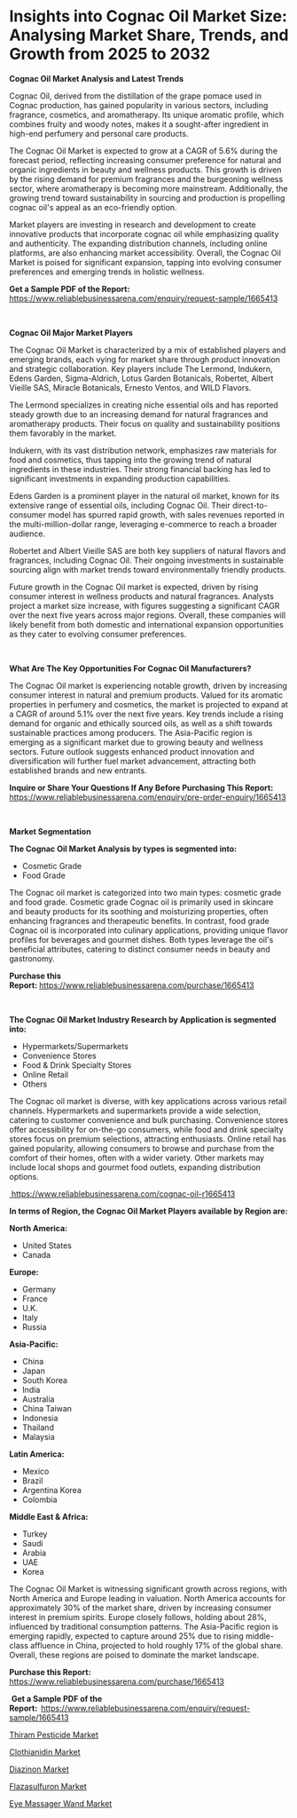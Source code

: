 <p><h1>Insights into Cognac Oil Market Size: Analysing Market Share, Trends, and Growth from 2025 to 2032</h1></p><p><strong>Cognac Oil Market Analysis and Latest Trends</strong></p>
<p><p>Cognac Oil, derived from the distillation of the grape pomace used in Cognac production, has gained popularity in various sectors, including fragrance, cosmetics, and aromatherapy. Its unique aromatic profile, which combines fruity and woody notes, makes it a sought-after ingredient in high-end perfumery and personal care products.</p><p>The Cognac Oil Market is expected to grow at a CAGR of 5.6% during the forecast period, reflecting increasing consumer preference for natural and organic ingredients in beauty and wellness products. This growth is driven by the rising demand for premium fragrances and the burgeoning wellness sector, where aromatherapy is becoming more mainstream. Additionally, the growing trend toward sustainability in sourcing and production is propelling cognac oil's appeal as an eco-friendly option.</p><p>Market players are investing in research and development to create innovative products that incorporate cognac oil while emphasizing quality and authenticity. The expanding distribution channels, including online platforms, are also enhancing market accessibility. Overall, the Cognac Oil Market is poised for significant expansion, tapping into evolving consumer preferences and emerging trends in holistic wellness.</p></p>
<p><strong>Get a Sample PDF of the Report:&nbsp;</strong> <a href="https://www.reliablebusinessarena.com/enquiry/request-sample/1665413?utm_campaign=1943&utm_medium=2&utm_source=Github&utm_content=ia&utm_term=06022025&utm_id=cognac-oil">https://www.reliablebusinessarena.com/enquiry/request-sample/1665413</a></p>
<p>&nbsp;</p>
<p><strong>Cognac Oil Major Market Players</strong></p>
<p><p>The Cognac Oil Market is characterized by a mix of established players and emerging brands, each vying for market share through product innovation and strategic collaboration. Key players include The Lermond, Indukern, Edens Garden, Sigma-Aldrich, Lotus Garden Botanicals, Robertet, Albert Vieille SAS, Miracle Botanicals, Ernesto Ventos, and WILD Flavors.</p><p>The Lermond specializes in creating niche essential oils and has reported steady growth due to an increasing demand for natural fragrances and aromatherapy products. Their focus on quality and sustainability positions them favorably in the market.</p><p>Indukern, with its vast distribution network, emphasizes raw materials for food and cosmetics, thus tapping into the growing trend of natural ingredients in these industries. Their strong financial backing has led to significant investments in expanding production capabilities.</p><p>Edens Garden is a prominent player in the natural oil market, known for its extensive range of essential oils, including Cognac Oil. Their direct-to-consumer model has spurred rapid growth, with sales revenues reported in the multi-million-dollar range, leveraging e-commerce to reach a broader audience.</p><p>Robertet and Albert Vieille SAS are both key suppliers of natural flavors and fragrances, including Cognac Oil. Their ongoing investments in sustainable sourcing align with market trends toward environmentally friendly products. </p><p>Future growth in the Cognac Oil market is expected, driven by rising consumer interest in wellness products and natural fragrances. Analysts project a market size increase, with figures suggesting a significant CAGR over the next five years across major regions. Overall, these companies will likely benefit from both domestic and international expansion opportunities as they cater to evolving consumer preferences.</p></p>
<p>&nbsp;</p>
<p><strong>What Are The Key Opportunities For Cognac Oil Manufacturers?</strong></p>
<p><p>The Cognac Oil market is experiencing notable growth, driven by increasing consumer interest in natural and premium products. Valued for its aromatic properties in perfumery and cosmetics, the market is projected to expand at a CAGR of around 5.1% over the next five years. Key trends include a rising demand for organic and ethically sourced oils, as well as a shift towards sustainable practices among producers. The Asia-Pacific region is emerging as a significant market due to growing beauty and wellness sectors. Future outlook suggests enhanced product innovation and diversification will further fuel market advancement, attracting both established brands and new entrants.</p></p>
<p><strong>Inquire or Share Your Questions If Any Before Purchasing This Report:</strong> <a href="https://www.reliablebusinessarena.com/enquiry/pre-order-enquiry/1665413?utm_campaign=1943&utm_medium=2&utm_source=Github&utm_content=ia&utm_term=06022025&utm_id=cognac-oil">https://www.reliablebusinessarena.com/enquiry/pre-order-enquiry/1665413</a></p>
<p>&nbsp;</p>
<p><strong>Market Segmentation</strong></p>
<p><strong>The Cognac Oil Market Analysis by types is segmented into:</strong></p>
<p><ul><li>Cosmetic Grade</li><li>Food Grade</li></ul></p>
<p><p>The Cognac oil market is categorized into two main types: cosmetic grade and food grade. Cosmetic grade Cognac oil is primarily used in skincare and beauty products for its soothing and moisturizing properties, often enhancing fragrances and therapeutic benefits. In contrast, food grade Cognac oil is incorporated into culinary applications, providing unique flavor profiles for beverages and gourmet dishes. Both types leverage the oil's beneficial attributes, catering to distinct consumer needs in beauty and gastronomy.</p></p>
<p><strong>Purchase this Report:&nbsp;</strong><a href="https://www.reliablebusinessarena.com/purchase/1665413?utm_campaign=1943&utm_medium=2&utm_source=Github&utm_content=ia&utm_term=06022025&utm_id=cognac-oil">https://www.reliablebusinessarena.com/purchase/1665413</a></p>
<p>&nbsp;</p>
<p><strong>The Cognac Oil Market Industry Research by Application is segmented into:</strong></p>
<p><ul><li>Hypermarkets/Supermarkets</li><li>Convenience Stores</li><li>Food & Drink Specialty Stores</li><li>Online Retail</li><li>Others</li></ul></p>
<p><p>The Cognac oil market is diverse, with key applications across various retail channels. Hypermarkets and supermarkets provide a wide selection, catering to customer convenience and bulk purchasing. Convenience stores offer accessibility for on-the-go consumers, while food and drink specialty stores focus on premium selections, attracting enthusiasts. Online retail has gained popularity, allowing consumers to browse and purchase from the comfort of their homes, often with a wider variety. Other markets may include local shops and gourmet food outlets, expanding distribution options.</p></p>
<p><a href="https://www.reliablebusinessarena.com/cognac-oil-r1665413?utm_campaign=1943&utm_medium=2&utm_source=Github&utm_content=ia&utm_term=06022025&utm_id=cognac-oil">&nbsp;https://www.reliablebusinessarena.com/cognac-oil-r1665413</a></p>
<p><strong>In terms of Region, the Cognac Oil Market Players available by Region are:</strong></p>
<p>
    <p> <strong> North America: </strong>
        <ul>
            <li>United States</li>
            <li>Canada</li>
        </ul>
        </p> 
    <p> <strong> Europe: </strong>
        <ul>
            <li>Germany</li>
            <li>France</li>
            <li>U.K.</li>
            <li>Italy</li>
            <li>Russia</li>
        </ul>
        </p> 
    <p> <strong> Asia-Pacific: </strong>
        <ul>
            <li>China</li>
            <li>Japan</li>
            <li>South Korea</li>
            <li>India</li>
            <li>Australia</li>
            <li>China Taiwan</li>
            <li>Indonesia</li>
            <li>Thailand</li>
            <li>Malaysia</li>
        </ul>
        </p> 
    <p> <strong> Latin America: </strong>
        <ul>
            <li>Mexico</li>
            <li>Brazil</li>
            <li>Argentina Korea</li>
            <li>Colombia</li>
        </ul>
        </p> 
    <p> <strong> Middle East & Africa: </strong>
        <ul>
            <li>Turkey</li>
            <li>Saudi</li>
            <li>Arabia</li>
            <li>UAE</li>
            <li>Korea</li>
        </ul>
    </p>
    </p>
<p><p>The Cognac Oil Market is witnessing significant growth across regions, with North America and Europe leading in valuation. North America accounts for approximately 30% of the market share, driven by increasing consumer interest in premium spirits. Europe closely follows, holding about 28%, influenced by traditional consumption patterns. The Asia-Pacific region is emerging rapidly, expected to capture around 25% due to rising middle-class affluence in China, projected to hold roughly 17% of the global share. Overall, these regions are poised to dominate the market landscape.</p></p>
<p><strong>Purchase this Report: </strong><a href="https://www.reliablebusinessarena.com/purchase/1665413?utm_campaign=1943&utm_medium=2&utm_source=Github&utm_content=ia&utm_term=06022025&utm_id=cognac-oil">https://www.reliablebusinessarena.com/purchase/1665413</a></p>
<p>&nbsp;<strong>Get a Sample PDF of the Report:&nbsp;&nbsp;</strong><a href="https://www.reliablebusinessarena.com/enquiry/request-sample/1665413?utm_campaign=1943&utm_medium=2&utm_source=Github&utm_content=ia&utm_term=06022025&utm_id=cognac-oil">https://www.reliablebusinessarena.com/enquiry/request-sample/1665413</a></p>
<p><strong></strong></p>
<p><p><a href="https://www.linkedin.com/pulse/future-outlook-thiram-pesticide-market-size-estimated-grow-t7mic?utm_campaign=1943&utm_medium=2&utm_source=Github&utm_content=ia&utm_term=06022025&utm_id=cognac-oil">Thiram Pesticide Market</a></p><p><a href="https://www.linkedin.com/pulse/clothianidin-market-share-size-2025-2032-detailed-research-tdoje?utm_campaign=1943&utm_medium=2&utm_source=Github&utm_content=ia&utm_term=06022025&utm_id=cognac-oil">Clothianidin Market</a></p><p><a href="https://www.linkedin.com/pulse/key-insights-diazinon-market-2025-2032-segmentation-growth-rbgze?utm_campaign=1943&utm_medium=2&utm_source=Github&utm_content=ia&utm_term=06022025&utm_id=cognac-oil">Diazinon Market</a></p><p><a href="https://www.linkedin.com/pulse/research-examination-onthe-flazasulfuron-marketsize-share-tjnwc?utm_campaign=1943&utm_medium=2&utm_source=Github&utm_content=ia&utm_term=06022025&utm_id=cognac-oil">Flazasulfuron Market</a></p><p><a href="https://github.com/JakirUddin511/Market-Research-Report-List-1/blob/main/eye-massager-wand-market.md?utm_campaign=1943&utm_medium=2&utm_source=Github&utm_content=ia&utm_term=06022025&utm_id=cognac-oil">Eye Massager Wand Market</a></p></p>